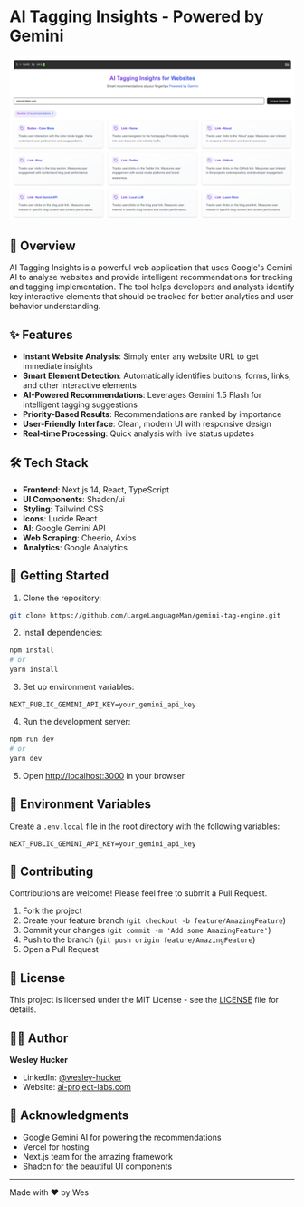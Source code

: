 # AI Tagging Insights - Powered by Gemini

![AI Tagging Insights](/public/images/screenshot.png)

## 🚀 Overview

AI Tagging Insights is a powerful web application that uses Google's Gemini AI to analyse websites and provide intelligent recommendations for tracking and tagging implementation. The tool helps developers and analysts identify key interactive elements that should be tracked for better analytics and user behavior understanding.

## ✨ Features

- **Instant Website Analysis**: Simply enter any website URL to get immediate insights
- **Smart Element Detection**: Automatically identifies buttons, forms, links, and other interactive elements
- **AI-Powered Recommendations**: Leverages Gemini 1.5 Flash for intelligent tagging suggestions
- **Priority-Based Results**: Recommendations are ranked by importance
- **User-Friendly Interface**: Clean, modern UI with responsive design
- **Real-time Processing**: Quick analysis with live status updates

## 🛠️ Tech Stack

- **Frontend**: Next.js 14, React, TypeScript
- **UI Components**: Shadcn/ui
- **Styling**: Tailwind CSS
- **Icons**: Lucide React
- **AI**: Google Gemini API
- **Web Scraping**: Cheerio, Axios
- **Analytics**: Google Analytics

## 🚦 Getting Started

1. Clone the repository:
```bash
git clone https://github.com/LargeLanguageMan/gemini-tag-engine.git
```

2. Install dependencies:
```bash
npm install
# or
yarn install
```

3. Set up environment variables:
```.env.local
NEXT_PUBLIC_GEMINI_API_KEY=your_gemini_api_key
```

4. Run the development server:
```bash
npm run dev
# or
yarn dev
```

5. Open [http://localhost:3000](http://localhost:3000) in your browser

## 🔑 Environment Variables

Create a `.env.local` file in the root directory with the following variables:

```env
NEXT_PUBLIC_GEMINI_API_KEY=your_gemini_api_key
```

## 🤝 Contributing

Contributions are welcome! Please feel free to submit a Pull Request.

1. Fork the project
2. Create your feature branch (`git checkout -b feature/AmazingFeature`)
3. Commit your changes (`git commit -m 'Add some AmazingFeature'`)
4. Push to the branch (`git push origin feature/AmazingFeature`)
5. Open a Pull Request

## 📝 License

This project is licensed under the MIT License - see the [LICENSE](LICENSE) file for details.

## 👨‍💻 Author

**Wesley Hucker**

- LinkedIn: [@wesley-hucker](https://www.linkedin.com/in/wesley-hucker/)
- Website: [ai-project-labs.com](https://aiprojectlabs.com/)

## 🙏 Acknowledgments

- Google Gemini AI for powering the recommendations
- Vercel for hosting
- Next.js team for the amazing framework
- Shadcn for the beautiful UI components

---

Made with ❤️ by Wes
